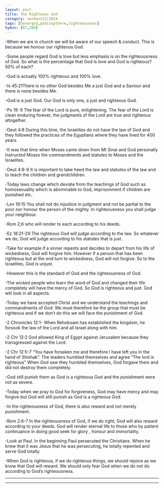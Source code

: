 ```yaml
---
layout: post
title: The Righteous God
category: sermon(SJ)2014
tags: [honorgod,godisupthere,righteousness]
hymns: [87,208]
---
```

-When we are in church we will be aware of our speech & conduct. This is because we honour our righteous God. 

-Some people regard God is love but less emphasis is on the righteousness of God. So what is the percentage that God is love and God is righteous? 50% of each?

-God is actually 100% righteous and 100% love. 

-Is 45:21There is no other God besides Me a just God and a Saviour and there is none besides Me. 

-God is a just God. Our God is only one, a just and righteous God.

-Ps 19: 9  The fear of the Lord is pure, enlightening. The fear of the Lord is clean enduring forever, the judgments of the Lord are true and righteous altogether.

-Deut 4:8 During this time, the Israelites do not have the law of God and they followed the practices of the Egyptians where they have lived for 400 years. 

-It was that time when Moses came down from Mt Sinai and God personally instructed Moses the commandments and statutes to Moses and the Israelites.

-Deut 4:8-9 It is important to take heed the law and statutes of the law and to teach the children and grandchildren.

-Today laws change which deviate from the teachings of God such as homosexuality which is abominable to God, imprisonment if children are punished etc.

-Lev 19:15 You shall not do injustice in judgment and not be partial to the poor nor honour the person of the mighty. In righteousness you shall judge your neighbour. 

-Rom 2;6 who will render to each according to his deeds. 

-Ez 18:21-29 The righteous God will judge according to the law. So whatever we do, God will judge according to his statutes that is just. 

-Take for example if a sinner repents and decides to depart from his life of wickedness,  God will forgive him. However if a person that has been righteous but at the end turn to wickedness, God will not forgive. So to the Israelites, God is unjust. 

-However this is the standard of God and the righteousness of God.

-The wicked people who learn the word of God and changed their life completely will have the mercy of God. So God is righteous and just. God will look in all aspects.

-Today we have accepted Christ and we understand the teachings and commandments of God. We must therefore be the group that must be righteous and if we don’t do this we will face the punishment of God.

-2 Chronicles 12:1- When Rehoboam has established the kingdom, he forsook the law of the Lord and all Israel along with him. 

-2 Chr 12:2 God allowed King of Egypt against Jerusalem because they transgressed against the Lord.

-2 Chr 12:5-7 “You have forsaken me and therefore I have left you in the hand of Shishak”. The leaders humbled themselves and agree “The lord is righteous” When God saw they humbled themselves, God forgave them and did not destroy them completely. 

-God still punish them as God is a righteous God and the punishment were not as severe.

-Today when we pray to God for forgiveness, God may have mercy and may forgive but God will still punish as God is a righteous God. 

-In the righteousness of God, there is also reward and not merely punishment. 

-Rom 2:6-7 In the righteousness of God, if we do right, God will also reward according to your deeds. God will render eternal life to those who by patient continuance in doing good seek for glory , honour and immortality. 

-Look at Paul. In the beginning Paul persecuted the Christians. When he knew that it was Jesus that he was persecuting, he totally repented and serve God totally.

-When God is righteous, if we do righteous things, we should rejoice as we know that God will reward. We should only fear God when we do not do according to God’s righteousness. 



----
****
